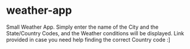 # weather-app
Small Weather App. Simply enter the name of the City and the State/Country Codes, and the Weather conditions will be displayed. Link provided in case you need help finding the correct Country code :]
